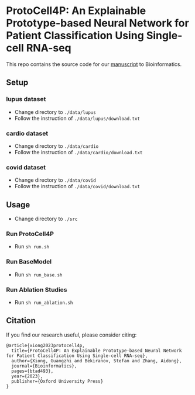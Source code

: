 # ProtoCell4P: An Explainable Prototype-based Neural Network for Patient Classification Using Single-cell RNA-seq

This repo contains the source code for our [manuscript](https://doi.org/10.1093/bioinformatics/btad493) to Bioinformatics.

## Setup
### lupus dataset
- Change directory to `./data/lupus`
- Follow the instruction of `./data/lupus/download.txt`
### cardio dataset
- Change directory to `./data/cardio`
- Follow the instruction of `./data/cardio/download.txt`
### covid dataset
- Change directory to `./data/covid`
- Follow the instruction of `./data/covid/download.txt`

## Usage
- Change directory to `./src`
### Run ProtoCell4P
- Run `sh run.sh`
### Run BaseModel
- Run `sh run_base.sh`
### Run Ablation Studies
- Run `sh run_ablation.sh`

## Citation
If you find our research useful, please consider citing:

```
@article{xiong2023protocell4p,
  title={ProtoCell4P: An Explainable Prototype-based Neural Network for Patient Classification Using Single-cell RNA-seq},
  author={Xiong, Guangzhi and Bekiranov, Stefan and Zhang, Aidong},
  journal={Bioinformatics},
  pages={btad493},
  year={2023},
  publisher={Oxford University Press}
}
```
